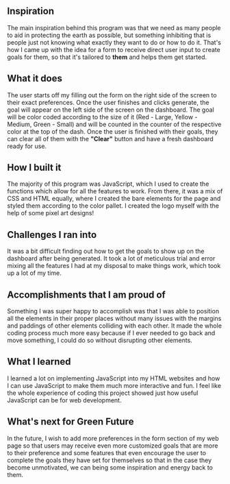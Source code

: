 ## Inspiration

The main inspiration behind this program was that we need as many people to aid in protecting the earth as possible, but something inhibiting that is people just not knowing what exactly they want to do or how to do it. That's how I came up with the idea for a form to receive direct user input to create goals for them, so that it's tailored to **them** and helps them get started. 

## What it does

The user starts off my filling out the form on the right side of the screen to their exact preferences. Once the user finishes and clicks generate, the goal will appear on the left side of the screen on the dashboard. The goal will be color coded according to the size of it (Red - Large, Yellow - Medium, Green - Small) and will be counted in the counter of the respective color at the top of the dash. Once the user is finished with their goals, they can clear all of them with the **"Clear"** button and have a fresh dashboard ready for use. 

## How I built it

The majority of this program was JavaScript, which I used to create the functions which allow for all the features to work. From there, it was a mix of CSS and HTML equally, where I created the bare elements for the page and styled them according to the color pallet. I created the logo myself with the help of some pixel art designs! 

## Challenges I ran into

It was a bit difficult finding out how to get the goals to show up on the dashboard after being generated. It took a lot of meticulous trial and error mixing all the features I had at my disposal to make things work, which took up a lot of my time. 

## Accomplishments that I am proud of

Something I was super happy to accomplish was that I was able to position all the elements in their proper places without many issues with the margins and paddings of other elements colliding with each other. It made the whole coding process much more easy because if I ever needed to go back and move something, I could do so without disrupting other elements. 

## What I learned

I learned a lot on implementing JavaScript into my HTML websites and how I can use JavaScript to make them much more interactive and fun. I feel like the whole experience of coding this project showed just how useful JavaScript can be for web development. 

## What's next for Green Future

In the future, I wish to add more preferences in the form section of my web page so that users may receive even more customized goals that are more to their preference and some features that even encourage the user to complete the goals they have set for themselves so that in the case they become unmotivated, we can being some inspiration and energy back to them. 
